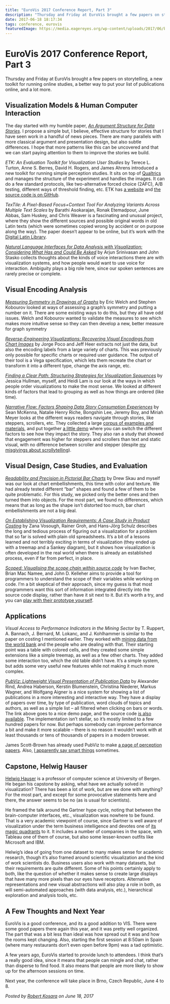 ```yaml
---
title: "EuroVis 2017 Conference Report, Part 3"
description: "Thursday and Friday at EuroVis brought a few papers on storytelling, a new toolkit for running online studies, a better way to put your list of publications online, and a lot more."
date: 2017-06-18 18:17:34
tags: conference, eurovis
featuredImage: https://media.eagereyes.org/wp-content/uploads/2017/06/barcelona-sunset.jpg
---
```


# EuroVis 2017 Conference Report, Part 3

Thursday and Friday at EuroVis brought a few papers on storytelling, a new toolkit for running online studies, a better way to put your list of publications online, and a lot more.

## Visualization Models &amp; Human Computer Interaction

The day started with my humble paper, <em><a href="https://eagereyes.org/papers/paper-an-argument-structure-for-data-stories">An Argument Structure for Data Stories</a></em>. I propose a simple but, I believe, effective structure for stories that I have seen work in a handful of news pieces. There are many parallels with more classical argument and presentation design, but also subtle differences. I hope that more patterns like this can be uncovered and that we can start paying attention to them to improve the stories we build.

<em>ETK: An Evaluation Toolkit for Visualization User Studies</em> by Terece L. Turton, Anne S. Berres, David H. Rogers, and James Ahrens introduced a new toolkit for running simple perception studies. It sits on top of <a href="https://www.qualtrics.com">Qualtrics</a> and manages the structure of the experiment and handles the images. It can do a few standard protocols, like two-alternative forced choice (2AFC), A/B testing, different ways of threshold finding, etc. ETK has <a href="http://etklab.org">a website</a> and <a href="https://github.com/ascr-ecx/etk">the source code is on GitHub</a>.

<em>TexTile: A Pixel-Based Focus+Context Tool For Analyzing Variants Across Multiple Text Scales</em> by Barathi Asokarajan, Ronak Etemadpour, June Abbas, Sam Huskey, and Chris Weaver is a fascinating and unusual project, where they show the different sources and possible original words in old Latin texts (which were sometimes copied wrong by accident or on purpose along the way). The paper doesn’t appear to be online, but it’s work with the <a href="http://digitallatin.org">Digital Latin Library</a>.

<em><a href="http://arjun010.github.io/static/papers/nl-vis.pdf">Natural Language Interfaces for Data Analysis with Visualization: Considering What Has and Could Be Asked</a></em> by Arjun Srinivasan and John Stasko collects thoughts about the kinds of voice interactions there are with visualization systems, and how people would want to use voice for interaction. Ambiguity plays a big role here, since our spoken sentences are rarely precise or complete.

## Visual Encoding Analysis

<em><a href="http://www2.cs.arizona.edu/~kobourov/symmetries-eurovis17.pdf">Measuring Symmetry in Drawings of Graphs</a></em> by Eric Welch and Stephen Kobourov looked at ways of assessing a graph’s symmetry and putting a number on it. There are some existing ways to do this, but they all have odd issues. Welch and Kobourov wanted to validate the measures to see which makes more intuitive sense so they can then develop a new, better measure for graph symmetry

<em><a href="https://idl.cs.washington.edu/papers/reverse-engineering-vis/">Reverse-Engineering Visualizations: Recovering Visual Encodings from Chart Images</a></em> by Jorge Poco and Jeff Heer extracts not just the data, but also the encoding labels from a large variety of charts. This was previously only possible for specific charts or required user guidance. The output of their tool is a Vega specification, which lets them recreate the chart or transform it into a different type, change the axis range, etc.

<em><a href="https://eagereyes.org/papers/paper-finding-a-clear-path-structuring-strategies-for-visualization-sequences">Finding a Clear Path: Structuring Strategies for Visualization Sequences</a></em> by Jessica Hullman, myself, and Heidi Lam is our look at the ways in which people order visualizations to make the most sense. We looked at different kinds of factors that lead to grouping as well as how things are ordered (like time).

<em><a href="http://mckennapsean.com/projects/narrative-flow/">Narrative Flow: Factors Shaping Data Story Consumption Experiences</a></em> by Sean McKenna, Natalie Henry Riche, Bongshin Lee, Jeremy Boy, and Miriah Meyer looks at the different ways readers navigate through stories, like steppers, scrollers, etc. They collected a large <a href="https://narrative-flow.github.io">corpus of examples and materials</a>, and put together <a href="https://narrative-flow.github.io/bar-chart-story/">a little demo</a> where you can switch the different factors to see how they impact the story. They also ran a study that showed that engagement was higher for steppers and scrollers than text and static visual, with no difference between scroller and stepper (despite <a href="https://eagereyes.org/blog/2016/the-scrollytelling-scourge">my misgivings about scrollytelling</a>).

## Visual Design, Case Studies, and Evaluation

<em><a href="https://eagereyes.org/papers/paper-readability-and-precision-in-pictorial-bar-charts">Readability and Precision in Pictorial Bar Charts</a></em> by Drew Skau and myself was our look at chart embellishments, this time with color and texture. We had already tested different “bar” shapes and found a few of them to be quite problematic. For this study, we picked only the better ones and then turned them into objects. For the most part, we found no differences, which means that as long as the shape isn’t distorted too much, bar chart embellishments are not a big deal.

<em><a href="https://www.informatik.uni-rostock.de/~hs162/pdf/costing.pdf">On Establishing Visualization Requirements: A Case Study in Product Costing</a></em> by Zana Vosough, Rainer Groh, and Hans-Jörg Schulz describes the long and tedious process of figuring out a visualization for a problem that so far is solved with plain old spreadsheets. It’s a bit of a lessons learned and not terribly exciting in terms of visualization (they ended up with a treemap and a Sankey diagram), but it shows how visualization is often developed in the real world when there is already an established process, even if far from perfect, in place.

<em><a href="https://www.researchgate.net/publication/316208960_Scoped_Visualising_the_scope_chain_within_source_code">Scoped: Visualising the scope chain within source code</a></em> by Ivan Bacher, Brian Mac Namee, and John D. Kelleher aims to provide a tool for programmers to understand the scope of their variables while working on code. I’m a bit skeptical of their approach, since my guess is that most programmers want this sort of information integrated directly into the source code display, rather than have it sit next to it. But it’s worth a try, and you can <a href="https://js-scope-vis.aerobatic.io"> play with their prototype yourself</a>.

## Applications

<em>Visual Access to Performance Indicators in the Mining Sector</em> by T. Ruppert, A. Bannach, J. Bernard, M. Lokanc, and J. Kohlhammer is similar to the paper on costing I mentioned earlier. They worked with <a href="http://worldbank.org/mingov">mining data from the world bank</a> and the people who are dealing with that. Their starting point was a table with colored cells, and they created some simple extensions like a simple treemap, as well as a few other charts. They added some interaction too, which the old table didn’t have. It’s a simple system, but adds some very useful new features while not making it much more complex.

<em><a href="http://pubviz.fhstp.ac.at">PubViz: Lightweight Visual Presentation of Publication Data</a></em> by Alexander Rind, Andrea Haberson, Kerstin Blumenstein, Christina Niederer, Markus Wagner, and Wolfgang Aigner is a nice system for showing a list of publications in a more interesting and interactive way. They have a display of papers over time, by type of publication, word clouds of topics and authors, as well as a simple list – all filtered when clicking on bars or words. The link above goes to a nice demo page, and the source code <a href="https://github.com/fhstp/PubViz">is also available</a>. The implementation isn’t stellar, so it’s mostly limited to a few hundred papers for now. But perhaps somebody can improve performance a bit and make it more scalable – there is no reason it wouldn’t work with at least thousands or tens of thousands of papers in a modern browser.

James Scott-Brown has already used PubViz to make <a href="http://www.visperception.com">a page of perception papers</a>. Also, <a href="https://twitter.com/jamesscottbrown/status/876217797025681409">I apparently say smart things</a> sometimes.

## Capstone, Helwig Hauser

<a href="http://www.ii.uib.no/vis/team/hauser/">Helwig Hauser</a> is a professor of computer science at University of Bergen. He began his capstone by asking, what have we actually solved in visualization? There has been a lot of work, but are we done with anything? For the most part, and except for some provocative statements here and there, the answer seems to be no (as is usual for scientists).

He framed the talk around the Gartner hype cycle, noting that between the brain-computer interfaces, etc., visualization was nowhere to be found. That is a very academic viewpoint of course, since Gartner is well aware of visualization under the term business intelligence and devotes one of <a href="https://www.gartner.com/doc/3611117/magic-quadrant-business-intelligence-analytics">its magic quadrants</a> to it. It includes a number of companies in the space, with Tableau one of them of course, but also some lesser-known outfits like Microsoft and IBM.

Helwig’s idea of going from one dataset to many makes sense for academic research, though it’s also framed around scientific visualization and the kind of work scientists do. Business users also work with many datasets, but their requirements are quite different. Some of his points certainly apply to both, like the question of whether it makes sense to create large displays that have many more pixels than our eyes have receptors. Alternative representations and new visual abstractions will also play a role in both, as will semi-automated approaches (with data analysis, etc.), hierarchical exploration and analysis tools, etc.

## A Few Thoughts and Next Year

EuroVis is a good conference, and its a good addition to VIS. There were some good papers there again this year, and it was pretty well organized. The part that was a bit less than ideal was how spread out it was and how the rooms kept changing. Also, starting the first session at 8:50am in Spain (where many restaurants don’t even open before 9pm) was a tad optimistic.

A few years ago, EuroVis started to provide lunch to attendees. I think that’s a really good idea, since it means that people can mingle and chat, rather than disperse to find food. It also means that people are more likely to show up for the afternoon sessions on time.

Next year, the conference will take place in Brno, Czech Republic, June 4 to 8.


_Posted by <a href="/about">Robert Kosara</a> on June 18, 2017_


